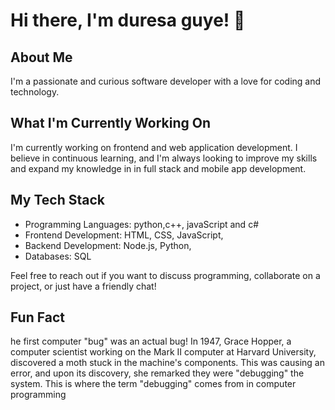 # Hi there, I'm duresa guye! 👋

## About Me
I'm a passionate and curious software developer with a love for coding and technology. 

## What I'm Currently Working On
I'm currently working on frontend and web application development. I believe in continuous learning, and I'm always looking to improve my skills and expand my knowledge in in full stack and mobile app development.

## My Tech Stack
- Programming Languages: python,c++, javaScript and c#
- Frontend Development:  HTML, CSS, JavaScript, 
- Backend Development: Node.js, Python, 
- Databases: SQL




Feel free to reach out if you want to discuss programming, collaborate on a project, or just have a friendly chat!

## Fun Fact
he first computer "bug" was an actual bug! In 1947, Grace Hopper, a computer scientist working on the Mark II computer at Harvard University, discovered a moth stuck in the machine's components. This was causing an error, and upon its discovery, she remarked they were "debugging" the system. This is where the term "debugging" comes from in computer programming



<!---
duresaguye/duresaguye is a ✨ special ✨ repository because its `README.md` (this file) appears on your GitHub profile.
You can click the Preview link to take a look at your changes.
--->
